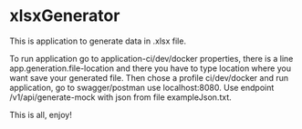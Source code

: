 # xlsxGenerator
This is application to generate data in .xlsx file.

To run application go to application-ci/dev/docker properties, there is a line app.generation.file-location and there you have to type location
where you want save your generated file. Then chose a profile ci/dev/docker and run application,
go to swagger/postman use localhost:8080. Use endpoint /v1/api/generate-mock with json from file exampleJson.txt.

This is all, enjoy!